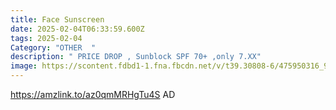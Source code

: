 ```yaml
---
title: Face Sunscreen
date: 2025-02-04T06:33:59.600Z
tags: 2025-02-04
Category: "OTHER  "
description: " PRICE DROP , Sunblock SPF 70+ ,only 7.XX"
image: https://scontent.fdbd1-1.fna.fbcdn.net/v/t39.30808-6/475950316_9703340363023310_4368234485775991031_n.jpg?_nc_cat=104&ccb=1-7&_nc_sid=aa7b47&_nc_ohc=f-J3gt5eBPcQ7kNvgE2sMCL&_nc_zt=23&_nc_ht=scontent.fdbd1-1.fna&_nc_gid=Ar-IxwvxGnorXGaJNDa2C81&oh=00_AYBFR0nMHOb35JvK206p8fXDe8gqne8-d7bwUllLkAwgHg&oe=67A78565
---
```

https://amzlink.to/az0qmMRHgTu4S  AD